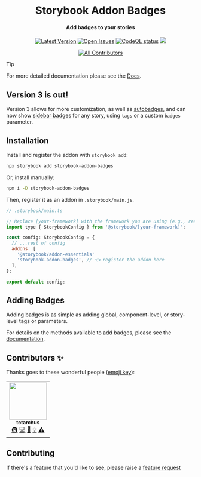 <div align='center'>
  <h1>Storybook Addon Badges</h1>
  <h4>Add badges to your stories</h4>
  <!-- Badges -->
  <div>
    <a href='https://www.npmjs.com/package/storybook-addon-badges'><img alt='Latest Version' src='https://img.shields.io/npm/v/storybook-addon-badges' /></a>
    <a href='https://github.com/tetarchus/storybook-addon-badges/issues/'><img alt='Open Issues' src='https://img.shields.io/github/issues/tetarchus/storybook-addon-badges' /></a>
    <a href="https://github.com/tetarchus/storybook-addon-badges/actions/workflows/github-code-scanning/codeql"><img src="https://github.com/tetarchus/storybook-addon-badges/actions/workflows/github-code-scanning/codeql/badge.svg?branch=main" alt="CodeQL status" /></a>
    <a href="https://codecov.io/gh/tetarchus/storybook-addon-badges" > 
 <img src="https://codecov.io/gh/tetarchus/storybook-addon-badges/graph/badge.svg?token=AWMAJ5U7B5"/> 
 </a>
  </div>
</div>

<div align='center'>
<!-- ALL-CONTRIBUTORS-BADGE:START - Do not remove or modify this section -->

[![All Contributors](https://img.shields.io/badge/all_contributors-1-orange.svg?style=flat-square)](#contributors-)

<!-- ALL-CONTRIBUTORS-BADGE:END -->
</div>

> [!TIP]
>
> For more detailed documentation please see the
> [Docs](https://tetarchus.github.io/storybook-addon-badges).

## Version 3 is out!

Version 3 allows for more customization, as well as
[autobadges](https://tetarchus.github.io/storybook-addon-badges/configuration/autobadges), and can
now show
[sidebar badges](https://tetarchus.github.io/storybook-addon-badges/configuration/locations#sidebar)
for any story, using `tags` or a custom `badges` parameter.

## Installation

Install and register the addon with `storybook add`:

```sh
npx storybook add storybook-addon-badges
```

Or, install manually:

```sh
npm i -D storybook-addon-badges
```

Then, register it as an addon in `.storybook/main.js`.

```js
// .storybook/main.ts

// Replace [your-framework] with the framework you are using (e.g., react-webpack5, vue3-vite)
import type { StorybookConfig } from '@storybook/[your-framework]';

const config: StorybookConfig = {
  // ...rest of config
  addons: [
    '@storybook/addon-essentials'
    'storybook-addon-badges', // 👈 register the addon here
  ],
};

export default config;
```

## Adding Badges

Adding badges is as simple as adding global, component-level, or story-level tags or parameters.

For details on the methods available to add badges, please see the
[documentation](https://tetarchus.github.io/storybook-addon-badges/getting-started/add-badges).

## Contributors ✨

Thanks goes to these wonderful people ([emoji key](https://allcontributors.org/docs/en/emoji-key)):

<!-- ALL-CONTRIBUTORS-LIST:START - Do not remove or modify this section -->
<!-- prettier-ignore-start -->
<!-- markdownlint-disable -->
<table>
  <tr>
    <td align='center'><a href='https://github.com/tetarchus'><img src='https://avatars.githubusercontent.com/u/8436118?v=4?s=100' width='100px;' alt=''/><br /><sub><b>tetarchus</b></sub></a><br /><a href='#infra-tetarchus' title='Infrastructure (Hosting, Build-Tools, etc)'>🚇</a> <a href='https://github.com/tetarchus/storybook-addon-badges/commits?author=tetarchus' title='Code'>💻</a> <a href='https://github.com/tetarchus/storybook-addon-badges/commits?author=tetarchus' title='Documentation'>📖</a> <a href='#example-tetarchus' title='Examples'>💡</a> <a href='https://github.com/tetarchus/storybook-addon-badges/commits?author=tetarchus' title='Tests'>⚠️</a></td>
  </tr>
</table>

<!-- markdownlint-restore -->
<!-- prettier-ignore-end -->

<!-- ALL-CONTRIBUTORS-LIST:END -->

## Contributing

If there's a feature that you'd like to see, please raise a
[feature request](https://github.com/tetarchus/storybook-addon-badges/issues/new?assignees=&labels=needs+triage%2Cfeature+request&projects=&template=feature_request.yml&title=%5BFeature%5D%3A+)
